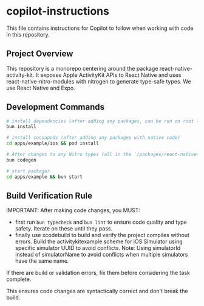 # copilot-instructions

This file contains instructions for Copilot to follow when working with code in this repository.

## Project Overview
This repository is a monorepo centering around the package react-native-activity-kit. It exposes Apple ActivityKit APIs to React Native and uses react-native-nitro-modules with nitrogen to generate type-safe types. We use React Native and Expo.

## Development Commands
```bash
# install dependencies (after adding any packages, can be run on root level)
bun install

# install cocoapods (after adding any packages with native code)
cd apps/example/ios && pod install

# After changes to any Nitro types (all in the `/packages/react-native-activity-kit/src/specs` directory and referenced from there, it's not necessary when ios/Swift files or unrelated TS-files have changed)
bun codegen

# start packager
cd apps/example && bun start
```

## Build Verification Rule

IMPORTANT: After making code changes, you MUST: 
- first run `bun typecheck` and `bun lint` to ensure code quality and type safety. Iterate on these until they pass.
- finally use xcodebuild to build and verify the project compiles without errors. Build the activitykitexample scheme for iOS Simulator using specific simulator UUID to avoid conflicts. Note: Using simulatorId instead of simulatorName to avoid conflicts when multiple simulators have the same name.

If there are build or validation errors, fix them before considering the task complete.

This ensures code changes are syntactically correct and don't break the build.